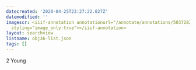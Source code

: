 ```yaml
---
datecreated: '2020-04-25T23:27:22.027Z'
datemodified: ''
imagescr: <iiif-annotation annotationurl="/annotate/annotations/50372822-874c-11ea-abac-5254008afee6.json"
  styling="image_only:true"></iiif-annotation>
layout: searchview
listname: obj36-list.json
tags: []
---
```

2 Young